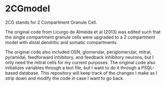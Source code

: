 2CGmodel
========

2CG stands for 2 Compartment Granule Cell.

The original code from Licurgo de Almeida et al (2013) was edited such that the single compartment granule cells were upgraded to a 2 compartment model with distal dendritic and somatic compartments.

The original code also included OSN, glomerular, periglomerular, mitral, pyramidal, feedforward inhibitory, and feedback inhibitory neurons, but I only need the mitral cells for my current purposes. The original code also initializes variables through a text file, but I want to do it through a PSQL-based database. This repository will keep track of the changes I make as I strip down and modify the code in case I want to go back.
